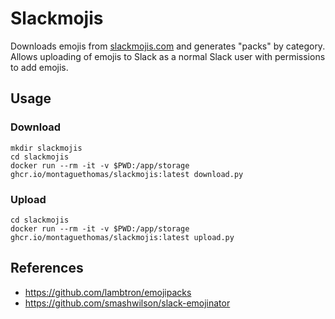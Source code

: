 # Slackmojis

Downloads emojis from [slackmojis.com](https://slackmojis.com) and generates "packs" by
category. Allows uploading of emojis to Slack as a normal Slack user with permissions
to add emojis.

## Usage

### Download

```
mkdir slackmojis
cd slackmojis
docker run --rm -it -v $PWD:/app/storage ghcr.io/montaguethomas/slackmojis:latest download.py
```

### Upload

```
cd slackmojis
docker run --rm -it -v $PWD:/app/storage ghcr.io/montaguethomas/slackmojis:latest upload.py
```

## References

- https://github.com/lambtron/emojipacks
- https://github.com/smashwilson/slack-emojinator
